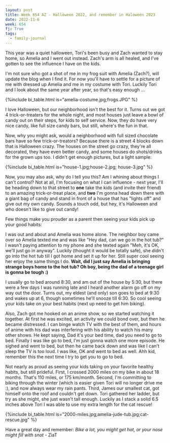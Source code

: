 ```yaml
---
layout: post
title: Week 654 AZ - Halloween 2022, and remember in Haloween 2023
date: 2022-11-6
week: 654
fj: True
tags:
  - family-journal
---
```


This year was a quiet halloween, Tori's been busy and Zach wanted to stay home, so Amelia and I went out instead. Zach's arm is all healed, and I've gotten to see the influence I have on the kids.

I'm not sure who got a shot of me in my frog suit with Amelia (Zach?), will update the blog when I find it. For now you'll have to settle for a picture of me with dressed up Amelia and me in my costume with Tori. Luckily Tori and I look about the same year after year, so that's easy enough ...

{%include bi_table.html is="amelia-costume.jpg;frogs.JPG" %}

I love Halloween, but our neighborhood isn't the best for it. Turns out we got 4 trick-or-treaters for the whole night, and most houses just leave a bowl of candy out on their steps, for kids to self service. Now, they do have very nice candy, like full size candy bars, but still, where's the fun in that.

Now, why you might ask, would a neighborhood with full sized chocolate bars have so few trick-or-treators? Because there is a street 4 blocks down that is Halloween crazy. The houses on the street go crazy, they're all decorated, they have even better candy, and some houses do shots/drinks for the grown ups too. I didn't get enough pictures, but a light sample:

{%include bi_table.html is="house-1.jpg;house-2.jpg; house-3.jpg" %}

Now, you may also ask, why do I tell you this? Am I whining about things I can't control? Not at all, I'm focusing on what I can influence - next year, I'll be heading down to that street to **one** take the kids (and invite their friend) to an amazing trick-or-treat place, and **two** I'm gonna head down there with a giant bag of candy and stand in front of a house that has "lights off" and give out my own candy. Sounds a touch odd, but hey, it's Halloween and who doesn't like to give out candy!

Few things make you prouder as a parent then seeing your kids pick up your good habits:

I was out and about and Amelia was home alone. The neighbor boy came over so Amelia texted me and was like "Hey dad, can we go in the hot tub?" I wasn't paying attention to my phone and she texted again "Meh, it's OK, we'll just go in anyway". Luckily (thought it would be totally safe), she didn't go into the hot tub till I got home and set it up for her. Still super cool seeing her enjoy the same things I do. **Wait, did I just say Amelia is bringing strange boys home to the hot tub? Oh boy, being the dad of a teenage girl is gonna be tough :)**

I usually go to bed around 8:30, and am out of the house by 5:30, but there were a few days I was running late and I heard another alarm go off on my way out the door. Turns out, my eldest (and only) son goes to bed at 9:30 and wakes up at 6, though sometimes he'll snooze till 6:30. So cool seeing your kids take on your best habits (next up need to get him biking).

Also, Zach got me hooked on an anime show, so we started watching it together. At first he was excited, an activity we could bond over, but then he became distressed. I can binge watch TV with the best of them, and hours of anime with his dad was interfering with his ability to watch his many other shows. He kept saying, Dad it's your bed time, dad you need to go to bed. Finally I was like go to bed, I'm just gonna watch one more episode. He sighed and went to bed, but then he came back down and was like I can't sleep the TV is too loud. I was like, OK and went to bed as well. Ahh kid, remember this the next time I try to get you to go to bed.

Not nearly as proud as seeing your kids taking on your favorite healthy habits, but still prideful. First, I crossed 2000 miles on my bike in about 18 months. That's 110 miles, or 175 km/month. Second, I'm committing to biking through the winter (which is easier given Tori will no longer drive me :), and now always wear my rain pants. Third, James our smallest cat, got himself onto the roof and couldn't get down. Tori gathered her ladder, but try as she might, she just wasn't tall enough. Luckily as I stack a solid 6.5 inches above Tori I was able to use my extra length for the cat rescue!

{%include bi_table.html is="2000-miles.jpg;amelia-jude-tub.jpg;cat-rescue.jpg" %}

Have a great day and remember: _Bike a lot, you might get hot, or your nose might fill with snot_ - ZiaT
